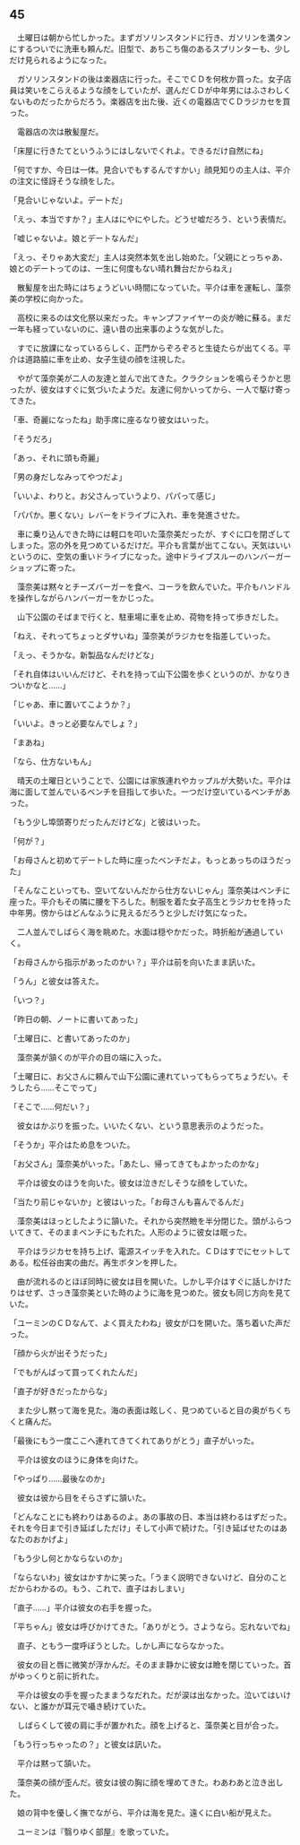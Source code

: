 ## 45


　土曜日は朝から忙しかった。まずガソリンスタンドに行き、ガソリンを満タンにするついでに洗車も頼んだ。旧型で、あちこち傷のあるスプリンターも、少しだけ見られるようになった。

　ガソリンスタンドの後は楽器店に行った。そこでＣＤを何枚か買った。女子店員は笑いをこらえるような顔をしていたが、選んだＣＤが中年男にはふさわしくないものだったからだろう。楽器店を出た後、近くの電器店でＣＤラジカセを買った。

　電器店の次は散髪屋だ。

「床屋に行きたてというふうにはしないでくれよ。できるだけ自然にね」

「何ですか、今日は一体。見合いでもするんですかい」顔見知りの主人は、平介の注文に怪訝そうな顔をした。

「見合いじゃないよ。デートだ」

「えっ、本当ですか？」主人はにやにやした。どうせ嘘だろう、という表情だ。

「嘘じゃないよ。娘とデートなんだ」

「えっ、そりゃあ大変だ」主人は突然本気を出し始めた。「父親にとっちゃあ、娘とのデートってのは、一生に何度もない晴れ舞台だからねえ」

　散髪屋を出た時にはちょうどいい時間になっていた。平介は車を運転し、藻奈美の学校に向かった。

　高校に来るのは文化祭以来だった。キャンプファイヤーの炎が瞼に蘇る。まだ一年も経っていないのに、遠い昔の出来事のような気がした。

　すでに放課になっているらしく、正門からぞろぞろと生徒たらが出てくる。平介は道路脇に車を止め、女子生徒の顔を注視した。

　やがて藻奈美が二人の友達と並んで出てきた。クラクションを鳴らそうかと思ったが、彼女はすぐに気づいたようだ。友達に何かいってから、一人で駆け寄ってきた。

「車、奇麗になったね」助手席に座るなり彼女はいった。

「そうだろ」

「あっ、それに頭も奇麗」

「男の身だしなみってやつだよ」

「いいよ、わりと。お父さんっていうより、パパって感じ」

「パパか。悪くない」レバーをドライブに入れ、車を発進させた。

　車に乗り込んできた時には軽口を叩いた藻奈美だったが、すぐに口を閉ざしてしまった。窓の外を見つめているだけだ。平介も言葉が出てこない。天気はいいというのに、空気の重いドライブになった。途中ドライブスルーのハンバーガーショップに寄った。

　藻奈美は黙々とチーズバーガーを食べ、コーラを飲んでいた。平介もハンドルを操作しながらハンバーガーをかじった。

　山下公園のそばまで行くと、駐車場に車を止め、荷物を持って歩きだした。

「ねえ、それってちょっとダサいね」藻奈美がラジカセを指差していった。

「えっ、そうかな。新製品なんだけどな」

「それ自体はいいんだけど、それを持って山下公園を歩くというのが、かなりきついかなと……」

「じゃあ、車に置いてこようか？」

「いいよ。きっと必要なんでしょ？」

「まあね」

「なら、仕方ないもん」

　晴天の土曜日ということで、公園には家族連れやカップルが大勢いた。平介は海に面して並んでいるベンチを目指して歩いた。一つだけ空いているベンチがあった。

「もう少し埠頭寄りだったんだけどな」と彼はいった。

「何が？」

「お母さんと初めてデートした時に座ったベンチだよ。もっとあっちのほうだった」

「そんなこといっても、空いてないんだから仕方ないじゃん」藻奈美はベンチに座った。平介もその隣に腰を下ろした。制服を着た女子高生とラジカセを持った中年男。傍からはどんなふうに見えるだろうと少しだけ気になった。

　二人並んでしばらく海を眺めた。水面は穏やかだった。時折船が通過していく。

「お母さんから指示があったのかい？」平介は前を向いたまま訊いた。

「うん」と彼女は答えた。

「いつ？」

「昨日の朝、ノートに書いてあった」

「土曜日に、と書いてあったのか」

　藻奈美が頷くのが平介の目の端に入った。

「土曜日に、お父さんに頼んで山下公園に連れていってもらってちょうだい。そうしたら……そこでって」

「そこで……何だい？」

　彼女はかぶりを振った。いいたくない、という意思表示のようだった。

「そうか」平介はため息をついた。

「お父さん」藻奈美がいった。「あたし、帰ってきてもよかったのかな」

　平介は彼女のほうを向いた。彼女は泣きだしそうな顔をしていた。

「当たり前じゃないか」と彼はいった。「お母さんも喜んでるんだ」

　藻奈美はほっとしたように頷いた。それから突然瞼を半分閉じた。頭がふらついてきて、そのままベンチにもたれた。人形のように彼女は眠った。

　平介はラジカセを持ち上げ、電源スイッチを入れた。ＣＤはすでにセットしてある。松任谷由実の曲だ。再生ボタンを押した。

　曲が流れるのとほぼ同時に彼女は目を開いた。しかし平介はすぐに話しかけたりはせず、さっき藻奈美といた時のように海を見つめた。彼女も同じ方向を見ていた。

「ユーミンのＣＤなんて、よく買えたわね」彼女が口を開いた。落ち着いた声だった。

「顔から火が出そうだった」

「でもがんばって買ってくれたんだ」

「直子が好きだったからな」

　また少し黙って海を見た。海の表面は眩しく、見つめていると目の奥がちくちくと痛んだ。

「最後にもう一度ここへ連れてきてくれてありがとう」直子がいった。

　平介は彼女のほうに身体を向けた。

「やっぱり……最後なのか」

　彼女は彼から目をそらさずに頷いた。

「どんなことにも終わりはあるのよ。あの事故の日、本当は終わるはずだった。それを今日まで引き延ばしただけ」そして小声で続けた。「引き延ばせたのはあなたのおかげよ」

「もう少し何とかならないのか」

「ならないわ」彼女はかすかに笑った。「うまく説明できないけど、自分のことだからわかるの。もう、これで、直子はおしまい」

「直子……」平介は彼女の右手を握った。

「平ちゃん」彼女は呼びかけてきた。「ありがとう。さようなら。忘れないでね」

　直子、ともう一度呼ぼうとした。しかし声にならなかった。

　彼女の目と唇に微笑が浮かんだ。そのまま静かに彼女は瞼を閉じていった。首がゆっくりと前に折れた。

　平介は彼女の手を握ったままうなだれた。だが涙は出なかった。泣いてはいけない、と誰かが耳元で囁き続けていた。

　しばらくして彼の肩に手が置かれた。顔を上げると、藻奈美と目が合った。

「もう行っちゃったの？」と彼女は訊いた。

　平介は黙って頷いた。

　藻奈美の顔が歪んだ。彼女は彼の胸に顔を埋めてきた。わあわあと泣き出した。

　娘の背中を優しく撫でながら、平介は海を見た。遠くに白い船が見えた。

　ユーミンは『翳りゆく部屋』を歌っていた。


